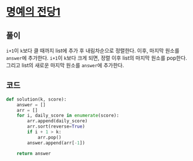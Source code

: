 # [명예의 전당1](https://school.programmers.co.kr/learn/courses/30/lessons/138477)

## 풀이
`i+1`이 `k`보다 클 때까지 list에 추가 후 내림차순으로 정렬한다. 이후, 마지막 원소를 `answer`에 추가한다.
`i+1`이 `k`보다 크게 되면, 정렬 이후 list의 마지막 원소를 pop한다. 그리고 list의 새로운 마지막 원소를 `answer`에 추가한다.

## 코드

```python
def solution(k, score):
    answer = []
    arr = []
    for i, daily_score in enumerate(score):
        arr.append(daily_score)
        arr.sort(reverse=True)
        if i + 1 > k:
            arr.pop()
        answer.append(arr[-1])

    return answer

```